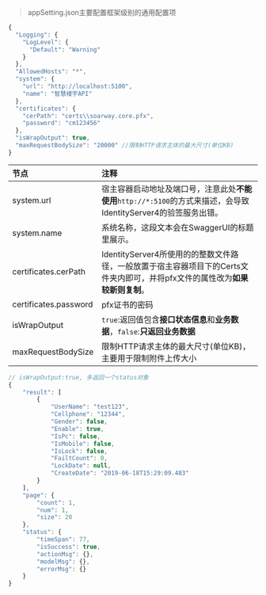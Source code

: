 >appSetting.json主要配置框架级别的通用配置项

```javascript
{
  "Logging": {
    "LogLevel": {
      "Default": "Warning"
    }
  },
  "AllowedHosts": "*",
  "system": {
    "url": "http://localhost:5100",
    "name": "智慧楼宇API"
  },
  "certificates": {
    "cerPath": "certs\\soarway.core.pfx",
    "password": "cm123456"
  },
  "isWrapOutput": true,
  "maxRequestBodySize": "20000" //限制HTTP请求主体的最大尺寸(单位KB)
}
```
| 节点                  | 注释                                                                                                                          |
| :-------------------- | :---------------------------------------------------------------------------------------------------------------------------- |
| system.url            | 宿主容器启动地址及端口号，注意此处**不能使用**`http://*:5100`的方式来描述，会导致IdentityServer4的验签服务出错。              |
| system.name           | 系统名称，这段文本会在SwaggerUI的标题里展示。                                                                                 |
| certificates.cerPath  | IdentityServer4所使用的的整数文件路径，一般放置于宿主容器项目下的Certs文件夹内即可，并将pfx文件的属性改为**如果较新则复制**。 |
| certificates.password | pfx证书的密码                                                                                                                 |
| isWrapOutput          | `true`:返回值包含**接口状态信息**和**业务数据**，`false`:**只返回业务数据**                                                   |
| maxRequestBodySize    | 限制HTTP请求主体的最大尺寸(单位KB)，主要用于限制附件上传大小                                                                    |
```javascript
// isWrapOutput:true, 多返回一个status对象
{
    "result": [
        {
            "UserName": "test123",
            "Cellphone": "12344",
            "Gender": false,
            "Enable": true,
            "IsPc": false,
            "IsMobile": false,
            "IsLock": false,
            "FailtCount": 0,
            "LockDate": null,
            "CreateDate": "2019-06-18T15:29:09.483"
        }
    ],
    "page": {
        "count": 1,
        "num": 1,
        "size": 20
    },
    "status": {
        "timeSpan": 77,
        "isSuccess": true,
        "actionMsg": {},
        "modelMsg": {},
        "errorMsg": {}
    }
}
```